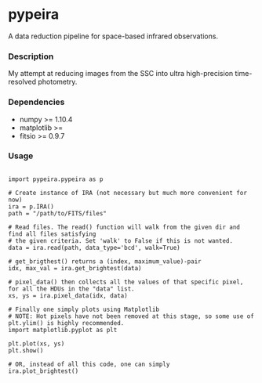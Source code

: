 # pypeira
A data reduction pipeline for space-based infrared observations.

### Description
My attempt at reducing images from the SSC into ultra high-precision time-resolved photometry.

### Dependencies
* numpy >= 1.10.4
* matplotlib >= 
* fitsio >= 0.9.7

### Usage

<pre><code>
import pypeira.pypeira as p

# Create instance of IRA (not necessary but much more convenient for now)
ira = p.IRA()
path = "/path/to/FITS/files"

# Read files. The read() function will walk from the given dir and find all files satisfying 
# the given criteria. Set 'walk' to False if this is not wanted.
data = ira.read(path, data_type='bcd', walk=True)

# get_brigthest() returns a (index, maximum_value)-pair
idx, max_val = ira.get_brightest(data)

# pixel_data() then collects all the values of that specific pixel, for all the HDUs in the "data" list.
xs, ys = ira.pixel_data(idx, data)

# Finally one simply plots using Matplotlib
# NOTE: Hot pixels have not been removed at this stage, so some use of plt.ylim() is highly recommended.
import matplotlib.pyplot as plt

plt.plot(xs, ys)
plt.show()

# OR, instead of all this code, one can simply
ira.plot_brightest()
<code></pre>